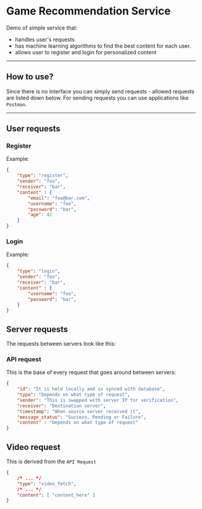 # Game Recommendation Service

Demo of simple service that:

- handles user's requests
- has machine learning algorithms to find the best content for each user.
- allows user to register and login for personalized content

___

## How to use?

Since there is no interface you can simply send requests - allowed requests are
listed down below. For sending requests you can use applications like `Postman`.
___

## User requests

### Register

Example:

```json
{
    "type": "register",
    "sender": "foo",
    "receiver": "bar",
    "content" : {
        "email": "foo@bar.com",
        "username": "foo",
        "password": "bar",
        "age": 42 
    }
}
```

### Login

Example:

```json
{
    "type": "login",
    "sender": "foo",
    "receiver": "bar",
    "content" : {
        "username": "foo",
        "password": "bar",
    }
}
```

## Server requests

The requests between servers look like this:

### API request

This is the base of every request that goes around between servers:

```json
{
    "id": "It is held locally and is synced with database",
    "type": "Depends on what type of request",
    "sender": "This is swapped with server IP for verification",
    "receiver": "Destination server",
    "timestamp": "When source server received it",
    "message_status": "Success, Pending or Failure",
    "content" : "Depends on what type of request"
}
```

## Video request

This is derived from the `API Request`

```json
{
    /* ... */
    "type": "video_fetch",
    /* ... */
    "content": [ "content_here" ]
}
```
